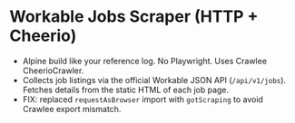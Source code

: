# Workable Jobs Scraper (HTTP + Cheerio)
- Alpine build like your reference log. No Playwright. Uses Crawlee CheerioCrawler.
- Collects job listings via the official Workable JSON API (`/api/v1/jobs`). Fetches details from the static HTML of each job page.
- FIX: replaced `requestAsBrowser` import with `gotScraping` to avoid Crawlee export mismatch.

